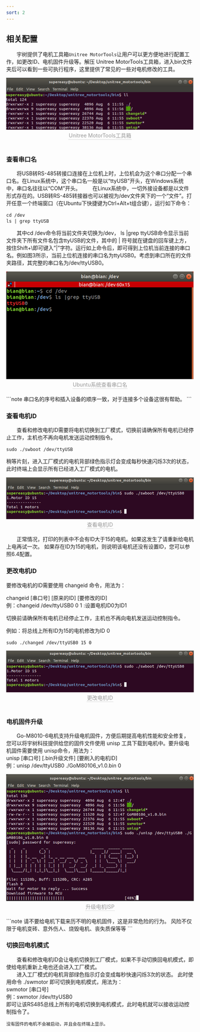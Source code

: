 ```yaml
---
sort: 2
---
```


## 相关配置
&emsp;&emsp;宇树提供了电机工具箱`Unitree MotorTools`让用户可以更方便地进行配置工作，如更改ID、电机固件升级等。解压 Unitree MotorTools工具箱，进入bin文件夹后可以看到一些可执行程序，这里提供了常见的一些对电机修改的工具。
<center>
<img src="../img/unitree_motortools.png" style="zoom:100%" alt=" 图片不见了。。。 "/>
<br>
<div style="color:orange; border-bottom: 0.1px solid #d9d9d9;
display: inline-block;
color: #999;
padding: 1px;">Unitree MotorTools工具箱</div>
</center>
<br>



### 查看串口名
&emsp;&emsp;将USB转RS-485转接口连接在上位机上时，上位机会为这个串口分配一个串口名。在Linux系统中，这个串口名一般是以“ttyUSB”开头，在Windows系统中，串口名往往以“COM”开头。
&emsp;&emsp;在Linux系统中，一切外接设备都是以文件形式存在的。USB转RS-485转接器也可以被视为/dev文件夹下的一个“文件”。打开任意一个终端窗口（在Ubuntu下快捷键为Ctrl+Alt+t组合键），运行如下命令：
```
cd /dev
ls | grep ttyUSB
```
&emsp;&emsp;其中cd /dev命令将当前文件夹切换为/dev， ls |grep ttyUSB命令显示当前文件夹下所有文件名包含ttyUSB的文件，其中的 | 符号就在键盘的回车键上方，按住Shift+\即可键入”|”字符。运行如上命令后，即可得到上位机当前连接的串口名。例如图3所示，当前上位机连接的串口名为ttyUSB0。考虑到串口所在的文件夹路径，其完整的串口名为/dev/ttyUSB0。
<center>
<img src="../img/check_SerialPort.png" style="zoom:100%" alt=" 图片不见了。。。 "/>
<br>
<div style="color:orange; border-bottom: 0.1px solid #d9d9d9;
display: inline-block;
color: #999;
padding: 1px;">Ubuntu系统查看串口名</div>
</center>
<br>
```note
串口名的序号和插入设备的顺序一致，对于连接多个设备这很有帮助。
```

### 查看电机ID
&emsp;&emsp;查看和修改电机ID需要将电机切换到工厂模式，切换前请确保所有电机已经停止工作，主机也不再向电机发送运动控制指令。
```
sudo ./swboot /dev/ttyUSB
```
稍等片刻，进入工厂模式的电机背部绿色指示灯会变成每秒快速闪烁3次的状态，此时终端上会显示所有已经进入工厂模式的电机。
<center>
<img src="../img/checkMotorID.png" style="zoom:100%" alt=" 图片不见了。。。 "/>
<br>
<div style="color:orange; border-bottom: 0.1px solid #d9d9d9;
display: inline-block;
color: #999;
padding: 1px;">查看电机ID</div>
</center>
<br>
&emsp;&emsp;正常情况，打印的列表中不会有ID大于15的电机。如果这发生了请重新给电机上电再试一次。
如果存在ID为15的电机，则说明该电机还没有设置ID，您可以参照6.4配置。

### 更改电机ID
要修改电机的ID需要使用 changeid 命令，用法为：

changeid [串口号] [原来的ID] [要修改的ID]<br>
例：changeid /dev/ttyUSB0 0 1  :设置电机ID0为ID1

切换前请确保所有电机已经停止工作，主机也不再向电机发送运动控制指令。

例如：将总线上所有ID为15的电机修改为ID 0

```
sudo ./changed /dev/ttyUSB0 15 0
```
<center>
<img src="../img/checkMotorID.png" style="zoom:100%" alt=" 图片不见了。。。 "/>
<br>
<div style="color:orange; border-bottom: 0.1px solid #d9d9d9;
display: inline-block;
color: #999;
padding: 1px;">更改电机ID</div>
</center>
<br>

### 电机固件升级
&emsp;&emsp;Go-M8010-6电机支持升级电机固件，方便后期提高电机性能和安全修复，您可以将宇树科技提供给您的固件文件使用 unisp 工具下载到电机中。要升级电机固件需要使用 unisp命令，用法为：<br>
unisp [串口号] [.bin升级文件] [要刷入的电机ID] <br>
例：unisp /dev/ttyUSB0 ./GoM80106_v1.0.bin 0
<center>
<img src="../img/UpdateISP.png" style="zoom:100%" alt=" 图片不见了。。。 "/>
<br>
<div style="color:orange; border-bottom: 0.1px solid #d9d9d9;
display: inline-block;
color: #999;
padding: 1px;">升级电机ISP</div>
</center>
<br>
```note
请不要给电机下载来历不明的电机固件，这是非常危险的行为。
风险不仅限于电机变砖、意外伤人、烧毁电机、丧失质保等等
```

### 切换回电机模式
&emsp;&emsp;查看和修改电机ID会让电机切换到工厂模式，如果不手动切换回电机模式，即使给电机重新上电也还会进入工厂模式。<br>
&emsp;&emsp;进入工厂模式的电机背部绿色指示灯会变成每秒快速闪烁3次的状态。
此时使用命令 ./swmotor 即可切换到电机模式，用法为：<br>
swmotor [串口号]<br>
例：swmotor /dev/ttyUSB0<br>
即可让该RS485总线上所有的电机切换到电机模式，此时电机就可以接收运动控制指令了。

```note
没有固件的电机不会被启动，并且会在终端上显示。
```